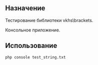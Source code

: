 ## Назначение

Тестирование библиотеки vkhs\brackets.

Консольное приложение.

## Использование
    php console test_string.txt

 